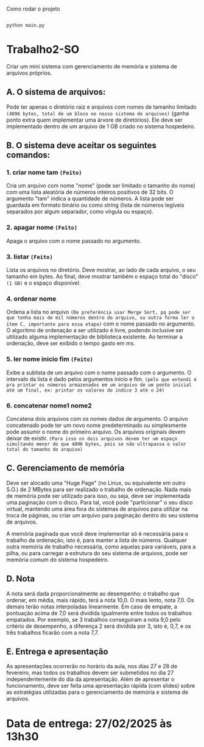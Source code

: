 Como rodar o projeto

```shell

python main.py 

```
# Trabalho2-SO

Criar um mini sistema com gerenciamento de memória e sistema de arquivos próprios.

## A. O sistema de arquivos:
Pode ter apenas o diretório raiz e arquivos com nomes de tamanho limitado `(4096 bytes, total de um bloco no nosso sistema de arquivos)` (ganha ponto extra quem implementar uma árvore de diretórios). Ele deve ser implementado dentro de um arquivo de 1 GB criado no sistema hospedeiro.

## B. O sistema deve aceitar os seguintes comandos:

### 1. criar nome tam `(Feito)`
Cria um arquivo com nome "nome" (pode ser limitado o tamanho do nome) com uma lista aleatória de números inteiros positivos de 32 bits. O argumento "tam" indica a quantidade de números. A lista pode ser guardada em formato binário ou como string (lista de números legíveis separados por algum separador, como vírgula ou espaço).

### 2. apagar nome `(Feito)`
Apaga o arquivo com o nome passado no argumento.

### 3. listar `(Feito)`
Lista os arquivos no diretório. Deve mostrar, ao lado de cada arquivo, o seu tamanho em bytes. Ao final, deve mostrar também o espaço total do "disco" `(1 GB)` e o espaço disponível.

### 4. ordenar nome
Ordena a lista no arquivo `(De preferência usar Merge Sort, pq pode ser que tenha mais de mil números dentro do arquivo, ou outra forma ler o item C, importante para essa etapa)` com o nome passado no argumento. O algoritmo de ordenação a ser utilizado é livre, podendo inclusive ser utilizado alguma implementação de biblioteca existente. Ao terminar a ordenação, deve ser exibido o tempo gasto em ms.

### 5. ler nome inicio fim `(Feito)`
Exibe a sublista de um arquivo com o nome passado com o argumento. O intervalo da lista é dado pelos argumentos inicio e fim. `(pelo que entendi é pra printar os números armazenados em um arquivo de um ponto inicial até um final, ex: printar os valores do indice 3 até o 24)`

### 6. concatenar nome1 nome2
Concatena dois arquivos com os nomes dados de argumento. O arquivo concatenado pode ter um novo nome predeterminado ou simplesmente pode assumir o nome do primeiro arquivo. Os arquivos originais devem deixar de existir. `(Para isso os dois arquivos devem ter um espaço simultanêo menor do que 4096 bytes, pois se não ultrapassa o valor total do tamanho do arquivo)`

## C. Gerenciamento de memória
Deve ser alocado uma "Huge Page" (no Linux, ou equivalente em outro S.O.) de 2 MBytes para ser realizado o trabalho de ordenação. Nada mais de memória pode ser utilizado para isso, ou seja, deve ser implementada uma paginação com o disco. Para tal, você pode "particionar" o seu disco virtual, mantendo uma área fora do sistemas de arquivos para utilizar na troca de páginas, ou criar um arquivo para paginação dentro do seu sistema de arquivos.

A memória paginada que você deve implementar só é necessária para o trabalho da ordenação, isto é, para manter a lista de números. Qualquer outra memória de trabalho necessária, como aquelas para variáveis, para a pilha, ou para carregar a estrutura do seu sistema de arquivos, pode ser memória comum do sistema hospedeiro.

## D. Nota
A nota será dada proporcionalmente ao desempenho: o trabalho que ordenar, em média, mais rápido, terá a nota 10,0. O mais lento, nota 7,0. Os demais terão notas interpoladas linearmente. Em caso de empate, a pontuação acima de 7,0 será dividida igualmente entre todos os trabalhos empatados. Por exemplo, se 3 trabalhos conseguiram a nota 9,0 pelo critério de desempenho, a diferença 2 será dividida por 3, isto é, 0,7, e os três trabalhos ficarão com a nota 7,7.

## E. Entrega e apresentação
As apresentações ocorrerão no horário da aula, nos dias 27 e 28 de fevereiro, mas todos os trabalhos devem ser submetidos no dia 27 independentemente do dia da apresentação.
Além de apresentar o funcionamento, deve ser feita uma apresentação rápida (com slides) sobre as estratégias utilizadas para o gerenciamento de memória e sistema de arquivos.

# Data de entrega: 27/02/2025 às 13h30
